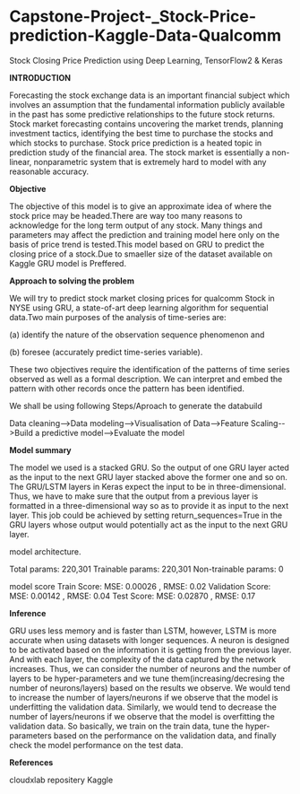 # Capstone-Project-_Stock-Price-prediction-Kaggle-Data-Qualcomm

Stock Closing Price Prediction using Deep Learning, TensorFlow2 &amp; Keras

**INTRODUCTION**

Forecasting the stock exchange data is an important financial subject which involves an assumption that the fundamental information publicly available in the past has some predictive relationships to the future stock returns. Stock market forecasting contains uncovering the market trends, planning investment tactics, identifying the best time to purchase the stocks and which stocks to purchase. Stock price prediction is a heated topic in prediction study of the financial area. The stock market is essentially a non-linear, nonparametric system that is extremely hard to model with any reasonable accuracy.

**Objective**

The objective of this model is to give an approximate idea of where the stock price may be headed.There are way too many reasons to acknowledge for the long term output of any stock. Many things and parameters may affect the prediction and training model here only on the basis of price trend is tested.This model based on GRU to predict the closing price of a stock.Due to smaeller size of the dataset available on Kaggle GRU model is Preffered.

**Approach to solving the problem**

We will try to predict stock market closing prices for qualcomm Stock in NYSE using GRU, a state-of-art deep learning algorithm for sequential data.Two main purposes of the analysis of time-series are: 

(a) identify the nature of the observation sequence phenomenon and

(b) foresee (accurately predict time-series variable).

These two objectives require the identification of the patterns of time series observed as well as a formal description. We can interpret and embed the pattern with other records once the pattern has been identified.

We shall be using following Steps/Aproach to generate the databuild

Data cleaning-->Data modeling-->Visualisation of Data-->Feature Scaling-->Build a predictive model-->Evaluate the model



**Model summary**

The model we used is a stacked GRU. So the output of one GRU layer acted as the input to the next GRU layer stacked above the former one and so on. The GRU/LSTM layers in Keras expect the input to be in three-dimensional. Thus, we have to make sure that the output from a previous layer is formatted in a three-dimensional way so as to provide it as input to the next layer. This job could be achieved by setting return_sequences=True in the GRU layers whose output would potentially act as the input to the next GRU layer.

model architecture.

Total params: 220,301
Trainable params: 220,301
Non-trainable params: 0

model score
Train Score:
MSE: 0.00026 , RMSE: 0.02
Validation Score:
MSE: 0.00142 , RMSE: 0.04
Test Score:
MSE: 0.02870 , RMSE: 0.17

**Inference**

GRU uses less memory and is faster than LSTM, however, LSTM is more accurate when using datasets with longer sequences.
A neuron is designed to be activated based on the information it is getting from the previous layer. And with each layer, the complexity of the data captured by the network increases. Thus, we can consider the number of neurons and the number of layers to be hyper-parameters and we tune them(increasing/decresing the number of neurons/layers) based on the results we observe. We would tend to increase the number of layers/neurons if we observe that the model is underfitting the validation data. Similarly, we would tend to decrease the number of layers/neurons if we observe that the model is overfitting the validation data. So basically, we train on the train data, tune the hyper-parameters based on the performance on the validation data, and finally check the model performance on the test data.

**References**

cloudxlab repositery
Kaggle 
